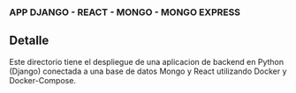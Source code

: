 ### APP DJANGO - REACT - MONGO - MONGO EXPRESS

## Detalle

Este directorio tiene el despliegue de una aplicacion de backend en Python (Django) conectada a una base de datos Mongo y React utilizando Docker y Docker-Compose.
